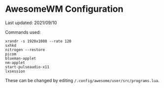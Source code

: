 # AwesomeWM Configuration
Last updated: 2021/09/10

Commands used:

    xrandr -s 1920x1080 --rate 120
    sxhkd
    nitrogen --restore
    picom
    blueman-applet
    nm-applet
    start-pulseaudio-x11
    lxsession
        
These can be changed by editing `/.config/awesome/user/src/programs.lua`.